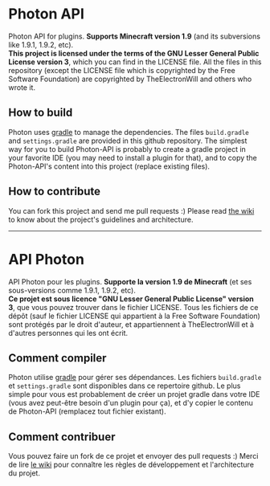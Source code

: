 # Photon API
Photon API for plugins. **Supports Minecraft version 1.9** (and its subversions like 1.9.1, 1.9.2, etc).  
**This project is licensed under the terms of the GNU Lesser General Public License version 3**, which you can find in the LICENSE file.
All the files in this repository (except the LICENSE file which is copyrighted by the Free Software Foundation) are copyrighted by TheElectronWill and others who wrote it.

## How to build
Photon uses [gradle](http://gradle.org) to manage the dependencies. The files `build.gradle` and `settings.gradle` are provided in this github repository. The simplest way for you to build Photon-API is probably to create a gradle project in your favorite IDE (you may need to install a plugin for that), and to copy the Photon-API's content into this project (replace existing files).

## How to contribute
You can fork this project and send me pull requests :)
Please read [the wiki](https://github.com/mcphoton/Photon-API/wiki) to know about the project's guidelines and architecture.

--- 
# API Photon
API Photon pour les plugins. **Supporte la version 1.9 de Minecraft** (et ses sous-versions comme 1.9.1, 1.9.2, etc).  
**Ce projet est sous licence "GNU Lesser General Public License" version 3**, que vous pouvez trouver dans le fichier LICENSE.
Tous les fichiers de ce dépôt (sauf le fichier LICENSE qui appartient à la Free Software Foundation) sont protégés par le droit d'auteur, et appartiennent à TheElectronWill et à d'autres personnes qui les ont écrit.

## Comment compiler
Photon utilise [gradle](http://gradle.org) pour gérer ses dépendances. Les fichiers `build.gradle` et `settings.gradle` sont disponibles dans ce repertoire github. Le plus simple pour vous est probablement de créer un projet gradle dans votre IDE (vous avez peut-être besoin d'un plugin pour ça), et d'y copier le contenu de Photon-API (remplacez tout fichier existant).

## Comment contribuer
Vous pouvez faire un fork de ce projet et envoyer des pull requests :)
Merci de lire [le wiki](https://github.com/mcphoton/Photon-API/wiki/Home-%28fr%29) pour connaître les règles de développement et l'architecture du projet.
